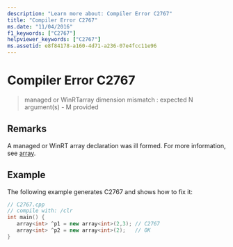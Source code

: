```yaml
---
description: "Learn more about: Compiler Error C2767"
title: "Compiler Error C2767"
ms.date: "11/04/2016"
f1_keywords: ["C2767"]
helpviewer_keywords: ["C2767"]
ms.assetid: e8f84178-a160-4d71-a236-07e4fcc11e96
---
```

# Compiler Error C2767

> managed or WinRTarray dimension mismatch : expected N argument(s) - M provided

## Remarks

A managed or WinRT array declaration was ill formed. For more information, see [array](../../extensions/arrays-cpp-component-extensions.md).

## Example

The following example generates C2767 and shows how to fix it:

```cpp
// C2767.cpp
// compile with: /clr
int main() {
   array<int> ^p1 = new array<int>(2,3); // C2767
   array<int> ^p2 = new array<int>(2);   // OK
}
```
